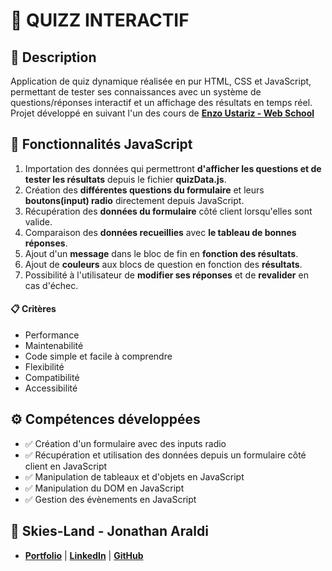 # 🧠 QUIZZ INTERACTIF

## 📖 Description
Application de quiz dynamique réalisée en pur HTML, CSS et JavaScript, permettant de tester ses connaissances avec un système de questions/réponses interactif et un affichage des résultats en temps réel.<br>
Projet développé en suivant l'un des cours de **[Enzo Ustariz - Web School](https://www.udemy.com/user/ustariz-enzo/)** 

## 🔧 Fonctionnalités JavaScript
1. Importation des données qui permettront **d'afficher les questions et de tester les résultats** depuis le fichier **quizData.js**.
2. Création des **différentes questions du formulaire** et leurs **boutons(input) radio** directement depuis JavaScript.
3. Récupération des **données du formulaire** côté client lorsqu'elles sont valide.
4. Comparaison des **données recueillies** avec **le tableau de bonnes réponses**.
5. Ajout d'un **message** dans le bloc de fin en **fonction des résultats**.
6. Ajout de **couleurs** aux blocs de question en fonction des **résultats**.
7. Possibilité à l'utilisateur de **modifier ses réponses** et de **revalider** en cas d'échec.

#### 📋 Critères
- Performance
- Maintenabilité
- Code simple et facile à comprendre
- Flexibilité
- Compatibilité
- Accessibilité

## ⚙️ Compétences développées
- ✅ Création d'un formulaire avec des inputs radio
- ✅ Récupération et utilisation des données depuis un formulaire côté client en JavaScript
- ✅ Manipulation de tableaux et d'objets en JavaScript
- ✅ Manipulation du DOM en JavaScript
- ✅ Gestion des évènements en JavaScript

## 👤 Skies-Land - Jonathan Araldi
- **[Portfolio](https://portfolio-jonathan-araldi.netlify.app/)** | **[LinkedIn](https://www.linkedin.com/in/jonathan-araldi/)** | **[GitHub](https://github.com/Skies-Land)**
